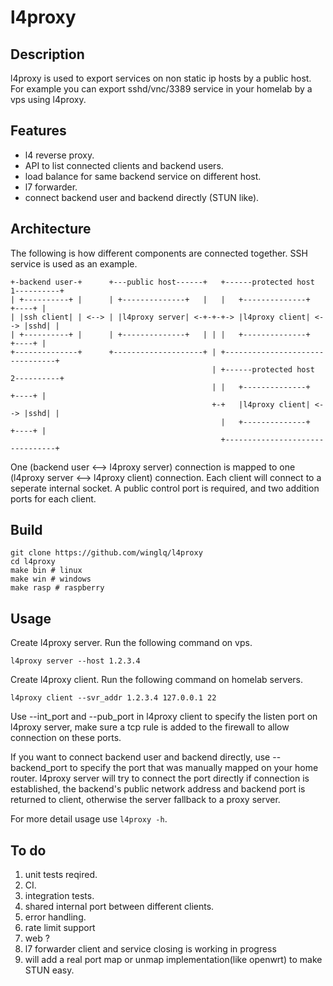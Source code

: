 # l4proxy

## Description

l4proxy is used to export services on non static ip hosts by a public host. For example you can export sshd/vnc/3389 service in your homelab by a vps using l4proxy.

## Features

* l4 reverse proxy.
* API to list connected clients and backend users.
* load balance for same backend service on different host.
* l7 forwarder.
* connect backend user and backend directly (STUN like).

## Architecture

The following is how different components are connected together. SSH service is used as an example.

```
+-backend user-+      +---public host------+   +------protected host 1----------+ 
| +----------+ |      | +--------------+   |   |   +--------------+      +----+ |
| |ssh client| | <--> | |l4proxy server| <-+-+-+-> |l4proxy client| <--> |sshd| |
| +----------+ |      | +--------------+   | | |   +--------------+      +----+ |
+--------------+      +--------------------+ | +--------------------------------+ 
                                             | +------protected host 2----------+
                                             | |   +--------------+      +----+ |
                                             +-+   |l4proxy client| <--> |sshd| |
                                               |   +--------------+      +----+ |
                                               +--------------------------------+
```

One (backend user <--> l4proxy server) connection is mapped to one (l4proxy server <--> l4proxy client) connection.
Each client will connect to a seperate internal socket.
A public control port is required, and two addition ports for each client.

## Build

```
git clone https://github.com/winglq/l4proxy
cd l4proxy
make bin # linux
make win # windows
make rasp # raspberry
```

## Usage

Create l4proxy server. Run the following command on vps.

```
l4proxy server --host 1.2.3.4
```

Create l4proxy client. Run the following command on homelab servers.

```
l4proxy client --svr_addr 1.2.3.4 127.0.0.1 22
```

Use --int_port and --pub_port in l4proxy client to specify the listen port on l4proxy server, make sure a tcp rule is added to the firewall to allow connection on these ports.

If you want to connect backend user and backend directly, use --backend_port to specify the port that was manually mapped on your home router. l4proxy server will try to connect the port directly if connection is established, the backend's public network address and backend port is returned to client, otherwise the server fallback to a proxy server.

For more detail usage use `l4proxy -h`.

## To do

1. unit tests reqired.
2. CI.
3. integration tests.
4. shared internal port between different clients.
5. error handling.
6. rate limit support
7. web ?
8. l7 forwarder client and service closing is working in progress 
9. will add a real port map or unmap implementation(like openwrt) to make STUN easy.
